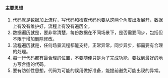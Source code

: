 #### 主要思想
1.  代码就是数据加上流程，写代码和检查代码也要从这两个角度出发展开，数据上有没有维护好，流程上有没有遍历全。
2.  数据遍历就是，要非常清楚，每份数据在不同场景下，是否需要同步，包括但不限于增加删除修改。
3.  流程遍历就是，任何场景流程都能支持，正常异常，同步异步，都需要有合理的处理。
4.  每一行代码都有最合理的位置，不要随便只是为了完成功能，要找到最好的地方写合适的代码。
5.  要有防御性思想，代码为可能的误用做好准备，能提前避免可能出现的异常。
